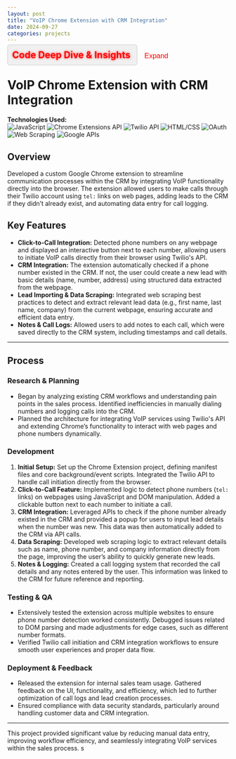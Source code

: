 ```yaml
---
layout: post
title: "VoIP Chrome Extension with CRM Integration"
date: 2024-09-27
categories: projects
---
```


<div class="collapsible-section">
    <h2 class="collapsible-header" style="color: red; font-weight: bold; text-shadow: 0 0 5px rgba(255, 0, 0, 0.7); display: inline;">
        Code Deep Dive & Insights
    </h2>
    <button class="expand-button" style="margin-left: 10px; background-color: transparent; border: none; color: red; cursor: pointer; font-size: 16px;">
        Expand <img src="path_to_your_icon/arrow-icon.svg" style="width: 16px; vertical-align: middle;">
    </button>
    <div class="collapsible-content" style="display: none; overflow: hidden; transition: max-height 0.3s ease; max-height: 0;">
        <p>
            Here you can add your code insights, explanations, and more. For example:
        </p>
        <pre><code>
// Example code snippet
function exampleFunction() {
    console.log("This is an example function!");
}
        </code></pre>
        <p>
            More insights can follow here...
        </p>
    </div>
</div>

<style>
.collapsible-section .collapsible-header {
    cursor: pointer;
    padding: 10px;
    background-color: #f0f0f0; /* Light gray background */
    border: 1px solid #ccc; /* Light gray border */
    border-radius: 5px; /* Rounded corners */
    margin: 5px 0; /* Space between sections */
}

.collapsible-section .collapsible-content {
    padding: 10px;
    border-top: 1px solid #ccc; /* Border on top of content */
}

/* Animation for expanding/collapsing */
.collapsible-content.open {
    max-height: 500px; /* Arbitrary high value to allow smooth animation */
    transition: max-height 0.5s ease-in-out;
}

.collapsible-content.closed {
    max-height: 0;
    transition: max-height 0.5s ease-in-out;
}
</style>

<script>
    // Script to handle the collapsible functionality
    document.querySelectorAll('.expand-button').forEach(button => {
        button.addEventListener('click', function() {
            const content = this.parentNode.querySelector('.collapsible-content');
            if (content.style.display === "block") {
                content.style.display = "none";
                content.classList.remove('open');
                content.classList.add('closed');
                this.innerHTML = 'Expand <img src="path_to_your_icon/arrow-icon.svg" style="width: 16px; vertical-align: middle;">'; // Change text to Expand
            } else {
                content.style.display = "block";
                content.classList.remove('closed');
                content.classList.add('open');
                this.innerHTML = 'Collapse <img src="path_to_your_icon/arrow-icon.svg" style="width: 16px; vertical-align: middle;">'; // Change text to Collapse
            }
        });
    });
</script>


# VoIP Chrome Extension with CRM Integration

**Technologies Used:**  
![JavaScript](https://img.shields.io/badge/-JavaScript-F7DF1E?logo=javascript&logoColor=black) ![Chrome Extensions API](https://img.shields.io/badge/-Chrome_Extensions_API-4285F4?logo=google-chrome&logoColor=white) ![Twilio API](https://img.shields.io/badge/-Twilio_API-F22F46?logo=twilio&logoColor=white) ![HTML/CSS](https://img.shields.io/badge/-HTML/CSS-E34F26?logo=html5&logoColor=white) ![OAuth](https://img.shields.io/badge/-OAuth-4285F4?logo=oauth&logoColor=white) ![Web Scraping](https://img.shields.io/badge/-Web_Scraping-239120?logo=python&logoColor=white) ![Google APIs](https://img.shields.io/badge/-Google_APIs-4285F4?logo=google&logoColor=white)

## Overview

Developed a custom Google Chrome extension to streamline communication processes within the CRM by integrating VoIP functionality directly into the browser. The extension allowed users to make calls through their Twilio account using `tel:` links on web pages, adding leads to the CRM if they didn’t already exist, and automating data entry for call logging.

## Key Features

- **Click-to-Call Integration:** Detected phone numbers on any webpage and displayed an interactive button next to each number, allowing users to initiate VoIP calls directly from their browser using Twilio's API.
- **CRM Integration:** The extension automatically checked if a phone number existed in the CRM. If not, the user could create a new lead with basic details (name, number, address) using structured data extracted from the webpage.
- **Lead Importing & Data Scraping:** Integrated web scraping best practices to detect and extract relevant lead data (e.g., first name, last name, company) from the current webpage, ensuring accurate and efficient data entry.
- **Notes & Call Logs:** Allowed users to add notes to each call, which were saved directly to the CRM system, including timestamps and call details.

---

## Process

### Research & Planning

- Began by analyzing existing CRM workflows and understanding pain points in the sales process. Identified inefficiencies in manually dialing numbers and logging calls into the CRM.
- Planned the architecture for integrating VoIP services using Twilio's API and extending Chrome’s functionality to interact with web pages and phone numbers dynamically.

### Development

1. **Initial Setup:** Set up the Chrome Extension project, defining manifest files and core background/event scripts. Integrated the Twilio API to handle call initiation directly from the browser.
2. **Click-to-Call Feature:** Implemented logic to detect phone numbers (`tel:` links) on webpages using JavaScript and DOM manipulation. Added a clickable button next to each number to initiate a call.
3. **CRM Integration:** Leveraged APIs to check if the phone number already existed in the CRM and provided a popup for users to input lead details when the number was new. This data was then automatically added to the CRM via API calls.
4. **Data Scraping:** Developed web scraping logic to extract relevant details such as name, phone number, and company information directly from the page, improving the user’s ability to quickly generate new leads.
5. **Notes & Logging:** Created a call logging system that recorded the call details and any notes entered by the user. This information was linked to the CRM for future reference and reporting.

### Testing & QA

- Extensively tested the extension across multiple websites to ensure phone number detection worked consistently. Debugged issues related to DOM parsing and made adjustments for edge cases, such as different number formats.
- Verified Twilio call initiation and CRM integration workflows to ensure smooth user experiences and proper data flow.

### Deployment & Feedback

- Released the extension for internal sales team usage. Gathered feedback on the UI, functionality, and efficiency, which led to further optimization of call logs and lead creation processes.
- Ensured compliance with data security standards, particularly around handling customer data and CRM integration.

---

This project provided significant value by reducing manual data entry, improving workflow efficiency, and seamlessly integrating VoIP services within the sales process.
s